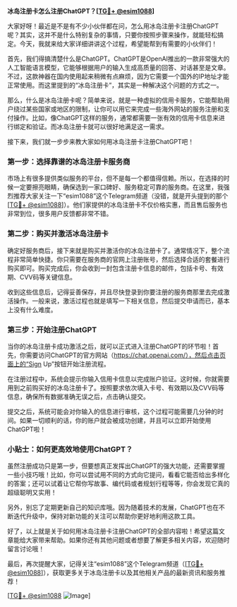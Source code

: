 **冰岛注册卡怎么注册ChatGPT？[[TG💪+ @esim1088](https://t.me/s/esim1088)]**

大家好呀！最近是不是有不少小伙伴都在问，怎么用冰岛注册卡注册ChatGPT呢？其实，这并不是什么特别复杂的事情，只要你按照步骤来操作，就能轻松搞定。今天，我就来给大家详细讲讲这个过程，希望能帮到有需要的小伙伴们！

首先，我们得搞清楚什么是ChatGPT。ChatGPT是OpenAI推出的一款非常强大的人工智能语言模型，它能够根据用户的输入生成高质量的回答、对话甚至是文章。不过，这款神器在国内使用起来稍微有点麻烦，因为它需要一个国外的IP地址才能正常使用。而这里提到的“冰岛注册卡”，其实是一种解决这个问题的方式之一。

那么，什么是冰岛注册卡呢？简单来说，就是一种虚拟的信用卡服务，它能帮助用户绕过某些国家或地区的限制，让你可以用它来完成一些海外网站的服务注册和支付操作。比如，像ChatGPT这样的服务，通常都需要一张有效的信用卡信息来进行绑定和验证。而冰岛注册卡就可以很好地满足这一需求。

接下来，我们就一步步来教大家如何用冰岛注册卡注册ChatGPT吧！

### 第一步：选择靠谱的冰岛注册卡服务商

市场上有很多提供类似服务的平台，但不是每一个都值得信赖。所以，在选择的时候一定要擦亮眼睛，确保选到一家口碑好、服务稳定可靠的服务商。在这里，我强烈推荐大家关注一下“esim1088”这个Telegram频道（没错，就是开头提到的那个[[TG💪+ @esim1088](https://t.me/s/esim1088)]）。他们家提供的冰岛注册卡不仅价格实惠，而且售后服务也非常到位，很多用户反馈都非常不错。

### 第二步：购买并激活冰岛注册卡

确定好服务商后，接下来就是购买并激活你的冰岛注册卡了。通常情况下，整个流程非常简单快捷。你只需要在服务商的官网上注册账号，然后选择合适的套餐进行购买即可。购买完成后，你会收到一封包含注册卡信息的邮件，包括卡号、有效期、CVV码等关键信息。

收到这些信息后，记得妥善保存，并且尽快登录到你要注册的服务商那里去完成激活操作。一般来说，激活过程也就是填写一下相关信息，然后提交申请而已，基本上没有什么难度。

### 第三步：开始注册ChatGPT

当你的冰岛注册卡成功激活之后，就可以正式进入注册ChatGPT的环节啦！首先，你需要访问ChatGPT的官方网站（https://chat.openai.com/），然后点击页面上的“Sign Up”按钮开始注册流程。

在注册过程中，系统会提示你输入信用卡信息以完成账户验证。这时候，你就需要用到之前购买好的冰岛注册卡了。按照要求依次填入卡号、有效期以及CVV码等信息，确保所有数据准确无误之后，点击确认提交。

提交之后，系统可能会对你输入的信息进行审核，这个过程可能需要几分钟的时间。如果一切顺利的话，你的账户就会被成功创建，并且可以立即开始使用ChatGPT啦！

### 小贴士：如何更高效地使用ChatGPT？

虽然注册成功只是第一步，但要想真正发挥出ChatGPT的强大功能，还需要掌握一些小技巧哦！比如，你可以尝试用不同的方式向它提问，看看它能否给出多样化的答案；还可以试着让它帮你写故事、编代码或者规划行程等等，你会发现它真的超级聪明又实用！

另外，别忘了定期更新自己的知识库哦。因为随着技术的发展，ChatGPT也在不断迭代升级中，保持对新功能的关注可以帮助你更好地利用这款工具。

好了，以上就是关于如何用冰岛注册卡注册ChatGPT的全部内容啦！希望这篇文章能给大家带来帮助。如果你还有其他问题或者想要了解更多相关内容，欢迎随时留言讨论哦！

最后，再次提醒大家，记得关注“esim1088”这个Telegram频道（[[TG💪+ @esim1088](https://t.me/s/esim1088)]），获取更多关于冰岛注册卡以及其他相关产品的最新资讯和服务推荐！

[[TG💪+ @esim1088](https://t.me/s/esim1088) ![Image](https://i.postimg.cc/4NQfJmqS/Snipaste-2025-05-13-00-14-12.png)]